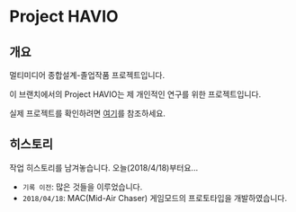 # Project HAVIO
## 개요
멀티미디어 종합설계-졸업작품 프로젝트입니다. 

이 브랜치에서의 Project HAVIO는 제 개인적인 연구를 위한 프로젝트입니다. 

실제 프로젝트를 확인하려면 [여기](https://github.com/MyUploader0721/Helicobacter/tree/dev)를 참조하세요. 
## 히스토리
작업 히스토리를 남겨놓습니다. 오늘(2018/4/18)부터요...
* <code>기록 이전</code>: 많은 것들을 이루었습니다. 
* <code>2018/04/18</code>: MAC(Mid-Air Chaser) 게임모드의 프로토타입을 개발하였습니다. 
